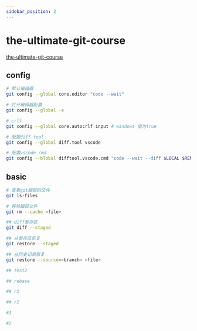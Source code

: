 ```yaml
---
sidebar_position: 2
---
```


# the-ultimate-git-course

[the-ultimate-git-course](https://codewithmosh.com/p/the-ultimate-git-course)

## config

```bash
# 默认编辑器
git config --global core.editor "code --wait"

# 打开编辑器配置
git config --global -e

# crlf
git config --global core.autocrlf input # windows 值为true

# 配置diff tool
git config --global diff.tool vscode

# 配置vscode cmd
git config --blobal difftool.vscode.cmd "code --wait --diff $LOCAL $REMOTE"

```

## basic

```bash
# 查看git跟踪的文件
git ls-files

# 移除跟踪文件
git rm --cache <file>

## diff暂存区
git diff --staged

## 从暂存区恢复
git restore --staged

## 从历史记录恢复
git restore --source=<branch> <file>

## test2

## rebase

## r1

## r2

#1

#2
```
